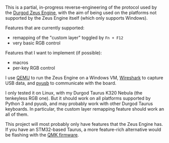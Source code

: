 This is a partial, in-progress reverse-engineering of the protocol used by the [Durgod Zeus Engine], with the aim of being used on the platforms not supported by the Zeus Engine itself (which only supports Windows).

Features that are currently supported:

- remapping of the "custom layer" toggled by `Fn + F12`
- very basic RGB control

Features that I want to implement (if possible):

- macros
- per-key RGB control

I use [QEMU] to run the Zeus Engine on a Windows VM, [Wireshark] to capture USB data, and [pyusb] to communicate with the board.

I only tested it on Linux, with my Durgod Taurus K320 Nebula (the tenkeyless RGB one). But it should work on all platforms supported by Python 3 and pyusb, and may probably work with other Durgod Taurus keyboards. In particular, the custom layer remapping feature should work an all of them.

This project will most probably only have features that the Zeus Engine has. If you have an STM32-based Taurus, a more feature-rich alternative would be flashing with the [QMK firmware].

[durgod zeus engine]: https://www.durgod.com/Durgod-Zeus-Engine?_l=en
[qemu]: https://www.qemu.org/
[wireshark]: https://www.wireshark.org/
[pyusb]: https://github.com/pyusb/pyusb
[qmk firmware]: https://github.com/qmk/qmk_firmware/tree/master/keyboards/durgod/
